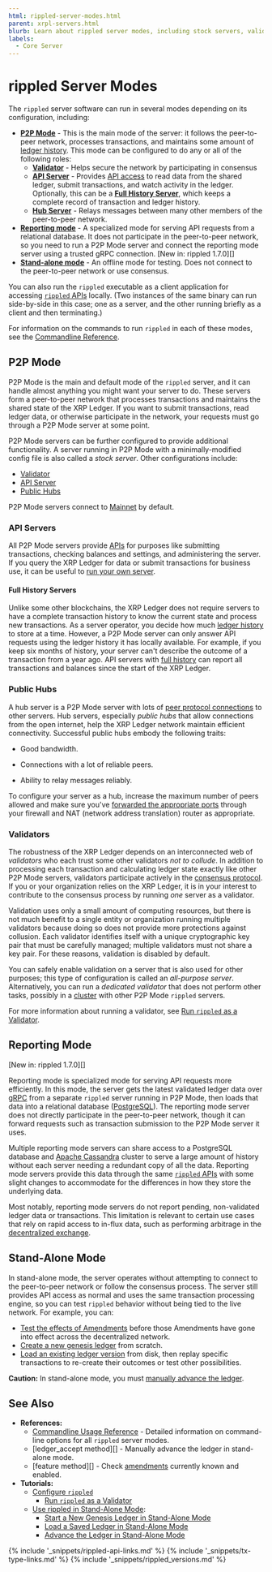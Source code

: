 ```yaml
---
html: rippled-server-modes.html
parent: xrpl-servers.html
blurb: Learn about rippled server modes, including stock servers, validator servers, and rippled servers run in stand-alone mode.
labels:
  - Core Server
---
```

# rippled Server Modes

The `rippled` server software can run in several modes depending on its configuration, including:

- [**P2P Mode**](#p2p-mode) - This is the main mode of the server: it follows the peer-to-peer network, processes transactions, and maintains some amount of [ledger history](ledger-history.html). This mode can be configured to do any or all of the following roles:
    - [**Validator**](#validators) - Helps secure the network by participating in consensus
    - [**API Server**](#api-servers) - Provides [API access](get-started-using-http-websocket-apis.html) to read data from the shared ledger, submit transactions, and watch activity in the ledger. Optionally, this can be a [**Full History Server**](#full-history-servers), which keeps a complete record of transaction and ledger history.
    - [**Hub Server**](#public-hubs) - Relays messages between many other members of the peer-to-peer network.
- [**Reporting mode**](#reporting-mode) - A specialized mode for serving API requests from a relational database. It does not participate in the peer-to-peer network, so you need to run a P2P Mode server and connect the reporting mode server using a trusted gRPC connection. [New in: rippled 1.7.0][]
- [**Stand-alone mode**](#stand-alone-mode) - An offline mode for testing. Does not connect to the peer-to-peer network or use consensus.

You can also run the `rippled` executable as a client application for accessing [`rippled` APIs](http-websocket-apis.html) locally. (Two instances of the same binary can run side-by-side in this case; one as a server, and the other running briefly as a client and then terminating.)

For information on the commands to run `rippled` in each of these modes, see the [Commandline Reference](commandline-usage.html).


## P2P Mode

P2P Mode is the main and default mode of the `rippled` server, and it can handle almost anything you might want your server to do. These servers form a peer-to-peer network that processes transactions and maintains the shared state of the XRP Ledger. If you want to submit transactions, read ledger data, or otherwise participate in the network, your requests must go through a P2P Mode server at some point.

P2P Mode servers can be further configured to provide additional functionality. A server running in P2P Mode with a minimally-modified config file is also called a _stock server_. Other configurations include:

- [Validator](#validators)
- [API Server](#api-servers)
- [Public Hubs](#public-hubs)

P2P Mode servers connect to [Mainnet](parallel-networks.html) by default.


### API Servers

All P2P Mode servers provide [APIs](http-websocket-apis.html) for purposes like submitting transactions, checking balances and settings, and administering the server. If you query the XRP Ledger for data or submit transactions for business use, it can be useful to [run your own server](xrpl-servers.html#reasons-to-run-your-own-server).

#### Full History Servers

Unlike some other blockchains, the XRP Ledger does not require servers to have a complete transaction history to know the current state and process new transactions. As a server operator, you decide how much [ledger history](ledger-history.html) to store at a time. However, a P2P Mode server can only answer API requests using the ledger history it has locally available. For example, if you keep six months of history, your server can't describe the outcome of a transaction from a year ago. API servers with [full history](ledger-history.html#full-history) can report all transactions and balances since the start of the XRP Ledger.


### Public Hubs

A hub server is a P2P Mode server with lots of [peer protocol connections](peer-protocol.html) to other servers. Hub servers, especially _public hubs_ that allow connections from the open internet, help the XRP Ledger network maintain efficient connectivity. Successful public hubs embody the following traits:

- Good bandwidth.

- Connections with a lot of reliable peers.

- Ability to relay messages reliably.

To configure your server as a hub, increase the maximum number of peers allowed and make sure you've [forwarded the appropriate ports](forward-ports-for-peering.html) through your firewall and NAT (network address translation) router as appropriate.


### Validators

The robustness of the XRP Ledger depends on an interconnected web of _validators_ who each trust some other validators _not to collude_. In addition to processing each transaction and calculating ledger state exactly like other P2P Mode servers, validators participate actively in the [consensus protocol](consensus.html). If you or your organization relies on the XRP Ledger, it is in your interest to contribute to the consensus process by running _one_ server as a validator.

Validation uses only a small amount of computing resources, but there is not much benefit to a single entity or organization running multiple validators because doing so does not provide more protections against collusion. Each validator identifies itself with a unique cryptographic key pair that must be carefully managed; multiple validators must not share a key pair. For these reasons, validation is disabled by default.

You can safely enable validation on a server that is also used for other purposes; this type of configuration is called an _all-purpose server_. Alternatively, you can run a _dedicated validator_ that does not perform other tasks, possibly in a [cluster](clustering.html) with other P2P Mode `rippled` servers.

For more information about running a validator, see [Run `rippled` as a Validator](run-rippled-as-a-validator.html).


## Reporting Mode
[New in: rippled 1.7.0][]

Reporting mode is specialized mode for serving API requests more efficiently. In this mode, the server gets the latest validated ledger data over [gRPC](configure-grpc.html) from a separate `rippled` server running in P2P Mode, then loads that data into a relational database ([PostgreSQL](https://www.postgresql.org/)). The reporting mode server does not directly participate in the peer-to-peer network, though it can forward requests such as transaction submission to the P2P Mode server it uses.

Multiple reporting mode servers can share access to a PostgreSQL database and [Apache Cassandra](https://cassandra.apache.org/) cluster to serve a large amount of history without each server needing a redundant copy of all the data. Reporting mode servers provide this data through the same [`rippled` APIs](http-websocket-apis.html) with some slight changes to accommodate for the differences in how they store the underlying data.

Most notably, reporting mode servers do not report pending, non-validated ledger data or transactions. This limitation is relevant to certain use cases that rely on rapid access to in-flux data, such as performing arbitrage in the [decentralized exchange](decentralized-exchange.html).

<!-- TODO: link setup steps for Reporting Mode when those are ready -->


## Stand-Alone Mode

In stand-alone mode, the server operates without attempting to connect to the peer-to-peer network or follow the consensus process. The server still provides API access as normal and uses the same transaction processing engine, so you can test `rippled` behavior without being tied to the live network. For example, you can:

- [Test the effects of Amendments](amendments.html#testing-amendments) before those Amendments have gone into effect across the decentralized network.
- [Create a new genesis ledger](start-a-new-genesis-ledger-in-stand-alone-mode.html) from scratch.
- [Load an existing ledger version](load-a-saved-ledger-in-stand-alone-mode.html) from disk, then replay specific transactions to re-create their outcomes or test other possibilities.

**Caution:** In stand-alone mode, you must [manually advance the ledger](advance-the-ledger-in-stand-alone-mode.html).


## See Also

- **References:**
    - [Commandline Usage Reference](commandline-usage.html) - Detailed information on command-line options for all `rippled` server modes.
    - [ledger_accept method][] - Manually advance the ledger in stand-alone mode.
    - [feature method][] - Check [amendments](amendments.html) currently known and enabled.
- **Tutorials:**
    - [Configure `rippled`](configure-rippled.html)
        - [Run `rippled` as a Validator](run-rippled-as-a-validator.html)
    - [Use rippled in Stand-Alone Mode](use-stand-alone-mode.html):
        - [Start a New Genesis Ledger in Stand-Alone Mode](start-a-new-genesis-ledger-in-stand-alone-mode.html)
        - [Load a Saved Ledger in Stand-Alone Mode](load-a-saved-ledger-in-stand-alone-mode.html)
        - [Advance the Ledger in Stand-Alone Mode](advance-the-ledger-in-stand-alone-mode.html)


<!--{# common link defs #}-->
{% include '_snippets/rippled-api-links.md' %}
{% include '_snippets/tx-type-links.md' %}
{% include '_snippets/rippled_versions.md' %}
